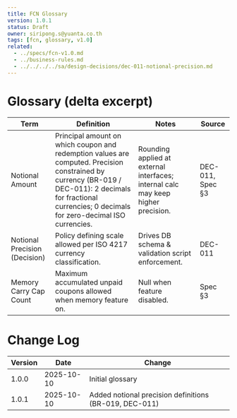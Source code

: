 ```yaml
---
title: FCN Glossary
version: 1.0.1
status: Draft
owner: siripong.s@yuanta.co.th
tags: [fcn, glossary, v1.0]
related:
  - ../specs/fcn-v1.0.md
  - ../business-rules.md
  - ../../../../sa/design-decisions/dec-011-notional-precision.md
---
```


# Glossary (delta excerpt)

| Term | Definition | Notes | Source |
|------|------------|-------|--------|
| Notional Amount | Principal amount on which coupon and redemption values are computed. Precision constrained by currency (BR-019 / DEC-011): 2 decimals for fractional currencies; 0 decimals for zero-decimal ISO currencies. | Rounding applied at external interfaces; internal calc may keep higher precision. | DEC-011, Spec §3 |
| Notional Precision (Decision) | Policy defining scale allowed per ISO 4217 currency classification. | Drives DB schema & validation script enforcement. | DEC-011 |
| Memory Carry Cap Count | Maximum accumulated unpaid coupons allowed when memory feature on. | Null when feature disabled. | Spec §3 |

# Change Log
| Version | Date | Change |
|---------|------|--------|
| 1.0.0 | 2025-10-10 | Initial glossary |
| 1.0.1 | 2025-10-10 | Added notional precision definitions (BR-019, DEC-011) |